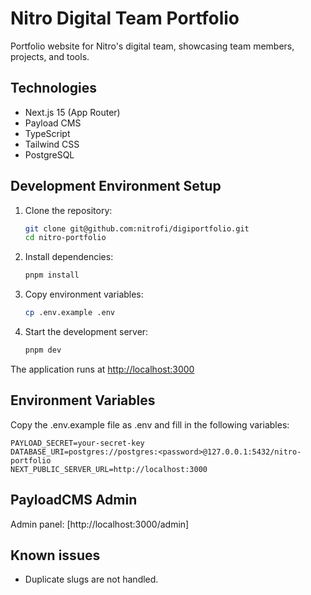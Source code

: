 # Nitro Digital Team Portfolio

Portfolio website for Nitro's digital team, showcasing team members, projects, and tools.

## Technologies

- Next.js 15 (App Router)
- Payload CMS
- TypeScript
- Tailwind CSS
- PostgreSQL

## Development Environment Setup

1. Clone the repository:

   ```bash
   git clone git@github.com:nitrofi/digiportfolio.git
   cd nitro-portfolio
   ```

2. Install dependencies:

   ```bash
   pnpm install
   ```

3. Copy environment variables:

   ```bash
   cp .env.example .env
   ```

4. Start the development server:

   ```bash
   pnpm dev
   ```

The application runs at [http://localhost:3000](http://localhost:3000)

## Environment Variables

Copy the .env.example file as .env and fill in the following variables:

```plaintext
PAYLOAD_SECRET=your-secret-key
DATABASE_URI=postgres://postgres:<password>@127.0.0.1:5432/nitro-portfolio
NEXT_PUBLIC_SERVER_URL=http://localhost:3000
```

## PayloadCMS Admin

Admin panel: [http://localhost:3000/admin]

## Known issues

- Duplicate slugs are not handled.
